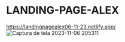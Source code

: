 # LANDING-PAGE-ALEX
https://landingpagealex06-11-23.netlify.app/
![Captura de tela 2023-11-06 205311](https://github.com/0pripyat92/LANDING-PAGE-ALEX/assets/138127770/df5cacbc-3f64-4c90-92d1-a5e258579b13)
